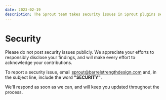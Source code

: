 ```yaml
---
date: 2023-02-19
description: The Sprout team takes security issues in Sprout plugins seriously. We appreciate your efforts to responsibly disclose your findings, and will make every effort to acknowledge your contributions.
---
```


# Security

Please do not post security issues publicly. We appreciate your efforts to responsibly disclose your findings, and will make every effort to acknowledge your contributions.

To report a security issue, email [sprout@barrelstrengthdesign.com](mailto:sprout@barrelstrengthdesign.com?subject=SECURITY) and, in the subject line, include the word **"SECURITY"**.

We'll respond as soon as we can, and will keep you updated throughout the process.
